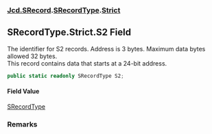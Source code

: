 ### [Jcd.SRecord](Jcd.SRecord.md 'Jcd.SRecord').[SRecordType](Jcd.SRecord.SRecordType.md 'Jcd.SRecord.SRecordType').[Strict](Jcd.SRecord.SRecordType.Strict.md 'Jcd.SRecord.SRecordType.Strict')

## SRecordType.Strict.S2 Field

The identifier for S2 records. Address is 3 bytes. Maximum data bytes allowed 32 bytes.  
This record contains data that starts at a 24-bit address.

```csharp
public static readonly SRecordType S2;
```

#### Field Value
[SRecordType](Jcd.SRecord.SRecordType.md 'Jcd.SRecord.SRecordType')

### Remarks